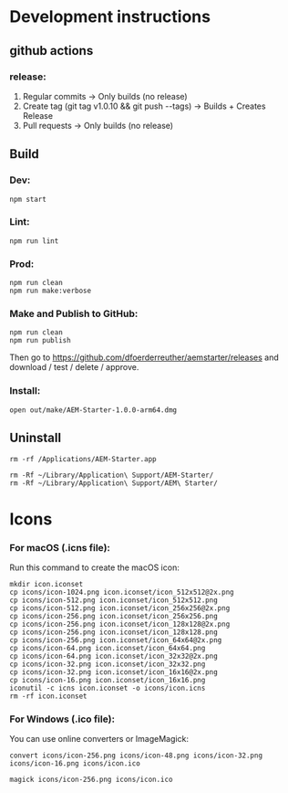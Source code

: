 # Development instructions


## github actions

### release: 

1. Regular commits → Only builds (no release)
2. Create tag (git tag v1.0.10 && git push --tags) → Builds + Creates Release
3. Pull requests → Only builds (no release)

## Build

### Dev:

    npm start

### Lint:

    npm run lint


### Prod:

    npm run clean
    npm run make:verbose

### Make and Publish to GitHub: 

    npm run clean
    npm run publish

Then go to https://github.com/dfoerderreuther/aemstarter/releases and download / test / delete / approve.

### Install: 

    open out/make/AEM-Starter-1.0.0-arm64.dmg

## Uninstall

    rm -rf /Applications/AEM-Starter.app

    rm -Rf ~/Library/Application\ Support/AEM-Starter/
    rm -Rf ~/Library/Application\ Support/AEM\ Starter/


# Icons

### For macOS (.icns file):
Run this command to create the macOS icon:

    mkdir icon.iconset
    cp icons/icon-1024.png icon.iconset/icon_512x512@2x.png
    cp icons/icon-512.png icon.iconset/icon_512x512.png
    cp icons/icon-512.png icon.iconset/icon_256x256@2x.png
    cp icons/icon-256.png icon.iconset/icon_256x256.png
    cp icons/icon-256.png icon.iconset/icon_128x128@2x.png
    cp icons/icon-256.png icon.iconset/icon_128x128.png
    cp icons/icon-256.png icon.iconset/icon_64x64@2x.png
    cp icons/icon-64.png icon.iconset/icon_64x64.png
    cp icons/icon-64.png icon.iconset/icon_32x32@2x.png
    cp icons/icon-32.png icon.iconset/icon_32x32.png
    cp icons/icon-32.png icon.iconset/icon_16x16@2x.png
    cp icons/icon-16.png icon.iconset/icon_16x16.png
    iconutil -c icns icon.iconset -o icons/icon.icns
    rm -rf icon.iconset

### For Windows (.ico file):
You can use online converters or ImageMagick:

    convert icons/icon-256.png icons/icon-48.png icons/icon-32.png icons/icon-16.png icons/icon.ico

    magick icons/icon-256.png icons/icon.ico

